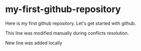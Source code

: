 # my-first-github-repository
Here is my first github repository. Let's get started with github.

This line was modified manually during conflicts resolution.

New line was added locally
